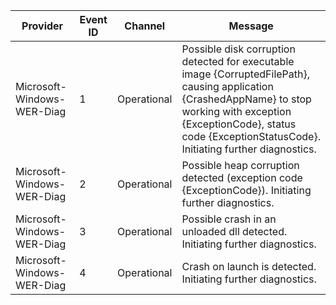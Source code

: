 Provider                    |  Event ID  |  Channel      |  Message
----------------------------|------------|---------------|-------------------------------------------------------------------------------------------------------------------------------------------------------------------------------------------------------------------------------------
Microsoft-Windows-WER-Diag  |  1         |  Operational  |  Possible disk corruption detected for executable image {CorruptedFilePath}, causing application {CrashedAppName} to stop working with exception {ExceptionCode}, status code {ExceptionStatusCode}. Initiating further diagnostics.
Microsoft-Windows-WER-Diag  |  2         |  Operational  |  Possible heap corruption detected (exception code {ExceptionCode}). Initiating further diagnostics.
Microsoft-Windows-WER-Diag  |  3         |  Operational  |  Possible crash in an unloaded dll detected. Initiating further diagnostics.
Microsoft-Windows-WER-Diag  |  4         |  Operational  |  Crash on launch is detected. Initiating further diagnostics.
